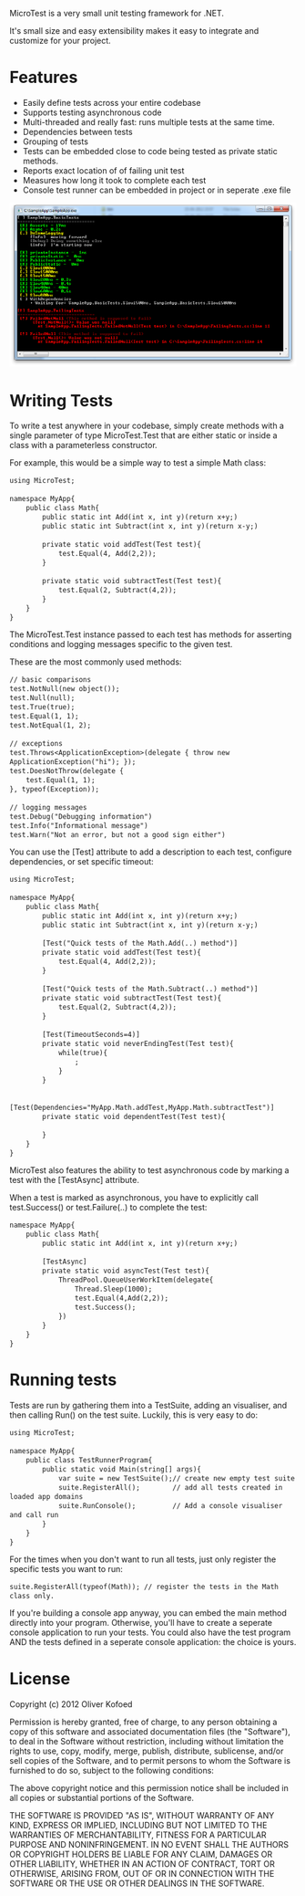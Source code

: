 MicroTest is a very small unit testing framework for .NET.

It's small size and easy extensibility makes it easy to integrate and customize for your project. 

Features
========
* Easily define tests across your entire codebase
* Supports testing asynchronous code
* Multi-threaded and really fast: runs multiple tests at the same time.
* Dependencies between tests
* Grouping of tests
* Tests can be embedded close to code being tested as private static methods.
* Reports exact location of of failing unit test
* Measures how long it took to complete each test
* Console test runner can be embedded in project or in seperate .exe file

![](https://github.com/oliverkofoed/MicroTest/raw/master/ReadMe.ConsoleScreenshot.png)

Writing Tests
=============
To write a test anywhere in your codebase, simply create methods with a single parameter of type MicroTest.Test that are either static or inside a class with a parameterless constructor.

For example, this would be a simple way to test a simple Math class:

	using MicroTest;
	
	namespace MyApp{
		public class Math{
			public static int Add(int x, int y)(return x+y;)
			public static int Subtract(int x, int y)(return x-y;)
		
			private static void addTest(Test test){
				test.Equal(4, Add(2,2));
			}

			private static void subtractTest(Test test){
				test.Equal(2, Subtract(4,2));
			}
		}
	}

The MicroTest.Test instance passed to each test has methods for asserting conditions and logging messages specific to the given test.

These are the most commonly used methods:

	// basic comparisons
	test.NotNull(new object());
	test.Null(null);
	test.True(true);
	test.Equal(1, 1);
	test.NotEqual(1, 2);
	
	// exceptions
	test.Throws<ApplicationException>(delegate { throw new ApplicationException("hi"); });
	test.DoesNotThrow(delegate {
		test.Equal(1, 1);
	}, typeof(Exception));
	
	// logging messages
	test.Debug("Debugging information")
	test.Info("Informational message")
	test.Warn("Not an error, but not a good sign either")

You can use the [Test] attribute to add a description to each test, configure dependencies, or set specific timeout:

	using MicroTest;
	
	namespace MyApp{
		public class Math{
			public static int Add(int x, int y)(return x+y;)
			public static int Subtract(int x, int y)(return x-y;)
		
			[Test("Quick tests of the Math.Add(..) method")]
			private static void addTest(Test test){
				test.Equal(4, Add(2,2));
			}

			[Test("Quick tests of the Math.Subtract(..) method")]
			private static void subtractTest(Test test){
				test.Equal(2, Subtract(4,2));
			}
					
			[Test(TimeoutSeconds=4)]
			private static void neverEndingTest(Test test){
				while(true){
					;
				}
			}
			
			[Test(Dependencies="MyApp.Math.addTest,MyApp.Math.subtractTest")] 
			private static void dependentTest(Test test){
				
			}
		}
	}

MicroTest also features the ability to test asynchronous code by marking a 
test with the [TestAsync] attribute. 

When a test is marked as asynchronous, you have to explicitly call test.Success() or test.Failure(..) to complete the test:
	
	namespace MyApp{
		public class Math{
			public static int Add(int x, int y)(return x+y;)
			
			[TestAsync] 
			private static void asyncTest(Test test){
				ThreadPool.QueueUserWorkItem(delegate{
					Thread.Sleep(1000);
					test.Equal(4,Add(2,2));
					test.Success();
				})
			}
		}
	}
	
Running tests
=============
Tests are run by gathering them into a TestSuite, adding an visualiser, and then calling Run() on the test suite. Luckily, this is very easy to do:

	using MicroTest;
	
	namespace MyApp{
		public class TestRunnerProgram{
			public static void Main(string[] args){
				var suite = new TestSuite();// create new empty test suite
				suite.RegisterAll();		// add all tests created in loaded app domains
				suite.RunConsole();			// Add a console visualiser and call run
			}
		}
	}
	
For the times when you don't want to run all tests, just only register the specific tests you want to run:

	suite.RegisterAll(typeof(Math)); // register the tests in the Math class only.
	
If you're building a console app anyway, you can embed the main method directly into your program. Otherwise, you'll have to create a seperate console application to run your tests. You could also have the test program AND the tests defined in a seperate console application: the choice is yours.

License
=======
Copyright (c) 2012 Oliver Kofoed

Permission is hereby granted, free of charge, to any person obtaining a copy of this software and associated documentation files (the "Software"), to deal in the Software without restriction, including without limitation the rights to use, copy, modify, merge, publish, distribute, sublicense, and/or sell copies of the Software, and to permit persons to whom the Software is furnished to do so, subject to the following conditions:

The above copyright notice and this permission notice shall be included in all copies or substantial portions of the Software.

THE SOFTWARE IS PROVIDED "AS IS", WITHOUT WARRANTY OF ANY KIND, EXPRESS OR IMPLIED, INCLUDING BUT NOT LIMITED TO THE WARRANTIES OF MERCHANTABILITY, FITNESS FOR A PARTICULAR PURPOSE AND NONINFRINGEMENT. IN NO EVENT SHALL THE AUTHORS OR COPYRIGHT HOLDERS BE LIABLE FOR ANY CLAIM, DAMAGES OR OTHER LIABILITY, WHETHER IN AN ACTION OF CONTRACT, TORT OR OTHERWISE, ARISING FROM, OUT OF OR IN CONNECTION WITH THE SOFTWARE OR THE USE OR OTHER DEALINGS IN THE SOFTWARE.